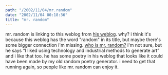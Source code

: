 ```yaml
---
path: "/2002/11/04/mr.random" 
date: "2002/11/04 00:18:36" 
title: "mr. random" 
---
```

mr. random is linking to this weblog from <a href="http://www.efn.org/~fletk/">his weblog</a>. why? i think it's because this weblog has the word "random" in its title, but maybe there's some bigger connection i'm missing. <a href="http://www.efn.org/~fletk/mrrandom.html">who is mr. random?</a> i'm not sure, but he says <q>I liked using technology and industrial methods to generate art</q> and i like that too. he has some poetry in his weblog that looks like it could have been made by my old random poetry generator. i need to get that running again, so people like mr. random can enjoy it.